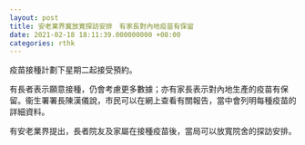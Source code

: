 ```yaml
---
layout: post
title: 安老業界冀放寛探訪安排　有家長對內地疫苗有保留
date: 2021-02-18 18:11:39.000000000 +08:00
categories: rthk
---
```


疫苗接種計劃下星期二起接受預約。

有長者表示願意接種，仍會考慮更多數據；亦有家長表示對內地生產的疫苗有保留。衞生署署長陳漢儀說，市民可以在網上查看有關報告，當中會列明每種疫苗的詳細資料。

有安老業界提出，長者院友及家屬在接種疫苗後，當局可以放寬院舍的探訪安排。
